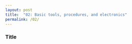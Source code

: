 ```yaml
---
layout: post
title:  "02: Basic tools, procedures, and electronics"
permalink: /02/
---
```


### Title